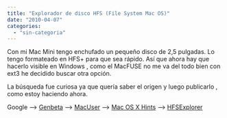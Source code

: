 ```yaml
---
title: "Explorador de disco HFS (File System Mac OS)"
date: "2010-04-07"
categories: 
  - "sin-categoria"
---
```


Con mi Mac Mini tengo enchufado un pequeño disco de 2,5 pulgadas. Lo tengo formateado en HFS+ para que sea rápido. Así que ahora hay que hacerlo visible en Windows , como el MacFUSE no me va del todo bien con ext3 he decidido buscar otra opción.

La búsqueda fue curiosa ya que quería saber el origen y luego publicarlo , como estoy haciendo ahora.

Google --> [Genbeta](https://www.genbeta.com/herramientas/hfsexplorer-para-explorar-el-territorio-mac-desde-tu-windows) --> [MacUser](https://www.macuser.com/windows/hfsexplorer_for_those_hard_to.php?lsrc=murss) --> [Mac OS X Hints](https://www.macosxhints.com/article.php?story=20070717090846961) --> [HFSExplorer](https://hem.bredband.net/catacombae/hfsx.html)
